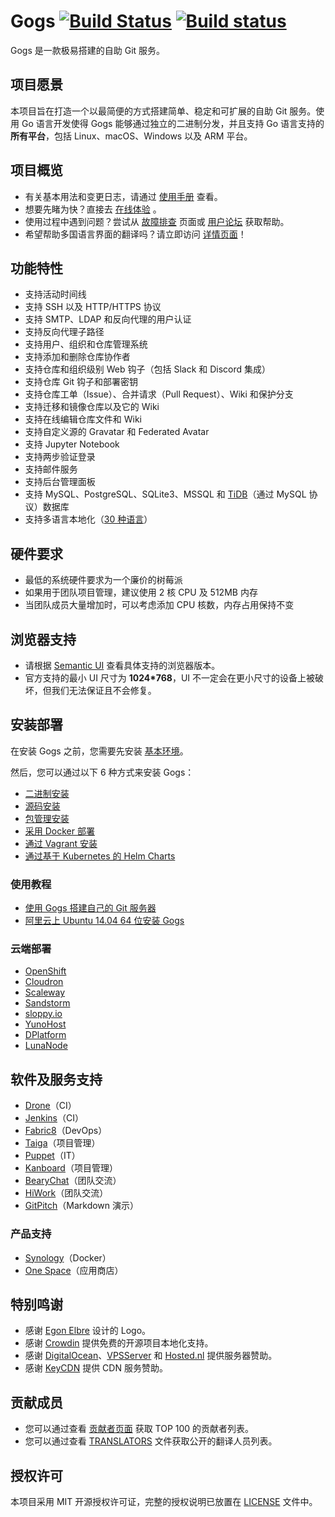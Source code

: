 Gogs [![Build Status](https://travis-ci.org/gogs/gogs.svg?branch=master)](https://travis-ci.org/gogs/gogs) [![Build status](https://ci.appveyor.com/api/projects/status/b9uu5ejl933e2wlt/branch/master?svg=true)](https://ci.appveyor.com/project/Unknwon/gogs/branch/master)
=====================

Gogs 是一款极易搭建的自助 Git 服务。

## 项目愿景

本项目旨在打造一个以最简便的方式搭建简单、稳定和可扩展的自助 Git 服务。使用 Go 语言开发使得 Gogs 能够通过独立的二进制分发，并且支持 Go 语言支持的 **所有平台**，包括 Linux、macOS、Windows 以及 ARM 平台。

## 项目概览

- 有关基本用法和变更日志，请通过 [使用手册](https://gogs.io/docs/intro) 查看。
- 想要先睹为快？直接去 [在线体验](https://try.gogs.io/gogs/gogs) 。
- 使用过程中遇到问题？尝试从 [故障排查](https://gogs.io/docs/intro/troubleshooting.html) 页面或 [用户论坛](https://discuss.gogs.io/) 获取帮助。
- 希望帮助多国语言界面的翻译吗？请立即访问 [详情页面](https://gogs.io/docs/features/i18n.html)！

## 功能特性

- 支持活动时间线
- 支持 SSH 以及 HTTP/HTTPS 协议
- 支持 SMTP、LDAP 和反向代理的用户认证
- 支持反向代理子路径
- 支持用户、组织和仓库管理系统
- 支持添加和删除仓库协作者
- 支持仓库和组织级别 Web 钩子（包括 Slack 和 Discord 集成）
- 支持仓库 Git 钩子和部署密钥
- 支持仓库工单（Issue）、合并请求（Pull Request）、Wiki 和保护分支
- 支持迁移和镜像仓库以及它的 Wiki
- 支持在线编辑仓库文件和 Wiki
- 支持自定义源的 Gravatar 和 Federated Avatar
- 支持 Jupyter Notebook
- 支持两步验证登录
- 支持邮件服务
- 支持后台管理面板
- 支持 MySQL、PostgreSQL、SQLite3、MSSQL 和 [TiDB](https://github.com/pingcap/tidb)（通过 MySQL 协议）数据库
- 支持多语言本地化（[30 种语言]([more](https://crowdin.com/project/gogs))）

## 硬件要求

- 最低的系统硬件要求为一个廉价的树莓派
- 如果用于团队项目管理，建议使用 2 核 CPU 及 512MB 内存
- 当团队成员大量增加时，可以考虑添加 CPU 核数，内存占用保持不变

## 浏览器支持

- 请根据 [Semantic UI](https://github.com/Semantic-Org/Semantic-UI#browser-support) 查看具体支持的浏览器版本。
- 官方支持的最小 UI 尺寸为 **1024*768**，UI 不一定会在更小尺寸的设备上被破坏，但我们无法保证且不会修复。

## 安装部署

在安装 Gogs 之前，您需要先安装 [基本环境](https://gogs.io/docs/installation)。

然后，您可以通过以下 6 种方式来安装 Gogs：

- [二进制安装](https://gogs.io/docs/installation/install_from_binary.html)
- [源码安装](https://gogs.io/docs/installation/install_from_source.html)
- [包管理安装](https://gogs.io/docs/installation/install_from_packages.html)
- [采用 Docker 部署](https://github.com/gogs/gogs/tree/master/docker)
- [通过 Vagrant 安装](https://github.com/geerlingguy/ansible-vagrant-examples/tree/master/gogs)
- [通过基于 Kubernetes 的 Helm Charts](https://github.com/helm/charts/tree/master/incubator/gogs)

### 使用教程

- [使用 Gogs 搭建自己的 Git 服务器](https://blog.mynook.info/post/host-your-own-git-server-using-gogs/)
- [阿里云上 Ubuntu 14.04 64 位安装 Gogs](http://my.oschina.net/luyao/blog/375654)

### 云端部署

- [OpenShift](https://github.com/tkisme/gogs-openshift)
- [Cloudron](https://cloudron.io/appstore.html#io.gogs.cloudronapp)
- [Scaleway](https://www.scaleway.com/imagehub/gogs/)
- [Sandstorm](https://github.com/cem/gogs-sandstorm)
- [sloppy.io](https://github.com/sloppyio/quickstarters/tree/master/gogs)
- [YunoHost](https://github.com/mbugeia/gogs_ynh)
- [DPlatform](https://github.com/j8r/DPlatform)
- [LunaNode](https://github.com/LunaNode/launchgogs)

## 软件及服务支持

- [Drone](https://github.com/drone/drone)（CI）
- [Jenkins](https://wiki.jenkins-ci.org/display/JENKINS/Gogs+Webhook+Plugin)（CI）
- [Fabric8](http://fabric8.io/)（DevOps）
- [Taiga](https://taiga.io/)（项目管理）
- [Puppet](https://forge.puppetlabs.com/Siteminds/gogs)（IT）
- [Kanboard](http://kanboard.net/plugin/gogs-webhook)（项目管理）
- [BearyChat](https://bearychat.com/)（团队交流）
- [HiWork](http://www.hiwork.cc/)（团队交流）
- [GitPitch](https://gitpitch.com/)（Markdown 演示）

### 产品支持

- [Synology](https://www.synology.com)（Docker）
- [One Space](http://www.onespace.cc)（应用商店）

## 特别鸣谢

- 感谢 [Egon Elbre](https://twitter.com/egonelbre) 设计的 Logo。
- 感谢 [Crowdin](https://crowdin.com/project/gogs) 提供免费的开源项目本地化支持。
- 感谢 [DigitalOcean](https://www.digitalocean.com)、[VPSServer](https://www.vpsserver.com/) 和 [Hosted.nl](https://www.hosted.nl/) 提供服务器赞助。
- 感谢 [KeyCDN](https://www.keycdn.com/) 提供 CDN 服务赞助。

## 贡献成员

- 您可以通过查看 [贡献者页面](https://github.com/gogs/gogs/graphs/contributors) 获取 TOP 100 的贡献者列表。
- 您可以通过查看 [TRANSLATORS](conf/locale/TRANSLATORS) 文件获取公开的翻译人员列表。

## 授权许可

本项目采用 MIT 开源授权许可证，完整的授权说明已放置在 [LICENSE](https://github.com/gogs/gogs/blob/master/LICENSE) 文件中。
